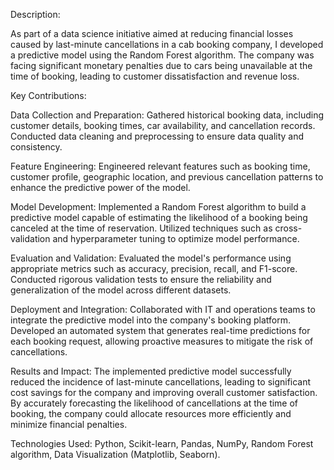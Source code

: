 Description:

As part of a data science initiative aimed at reducing financial losses caused by last-minute cancellations in a cab booking company, I developed a predictive model using the Random Forest algorithm. The company was facing significant monetary penalties due to cars being unavailable at the time of booking, leading to customer dissatisfaction and revenue loss.

Key Contributions:

Data Collection and Preparation: Gathered historical booking data, including customer details, booking times, car availability, and cancellation records. Conducted data cleaning and preprocessing to ensure data quality and consistency.

Feature Engineering: Engineered relevant features such as booking time, customer profile, geographic location, and previous cancellation patterns to enhance the predictive power of the model.

Model Development: Implemented a Random Forest algorithm to build a predictive model capable of estimating the likelihood of a booking being canceled at the time of reservation. Utilized techniques such as cross-validation and hyperparameter tuning to optimize model performance.

Evaluation and Validation: Evaluated the model's performance using appropriate metrics such as accuracy, precision, recall, and F1-score. Conducted rigorous validation tests to ensure the reliability and generalization of the model across different datasets.

Deployment and Integration: Collaborated with IT and operations teams to integrate the predictive model into the company's booking platform. Developed an automated system that generates real-time predictions for each booking request, allowing proactive measures to mitigate the risk of cancellations.

Results and Impact: The implemented predictive model successfully reduced the incidence of last-minute cancellations, leading to significant cost savings for the company and improving overall customer satisfaction. By accurately forecasting the likelihood of cancellations at the time of booking, the company could allocate resources more efficiently and minimize financial penalties.

Technologies Used: Python, Scikit-learn, Pandas, NumPy, Random Forest algorithm, Data Visualization (Matplotlib, Seaborn).
